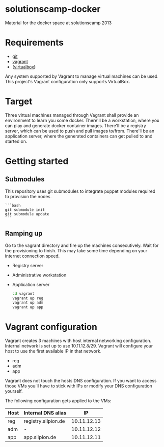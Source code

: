 # solutionscamp-docker

Material for the docker space at solutionscamp 2013


# Requirements

- [git](http://git-scm.com)
- [vagrant](http://vagrantup.com)
- ([virtualbox](https://www.virtualbox.org/))

Any system supported by Vagrant to manage virtual machines can be
used. This project's Vagrant configuration only supports VirtualBox.


# Target

Three virtual machines managed through Vagrant shall provide an
environment to learn you some docker.
There'll be a workstation, where you can play and generate docker
container images.
There'll be a registry server, which can be used to push and pull
images to/from.
There'll be an application server, where the generated containers can
get pulled to and started on.


# Getting started

## Submodules

This repository uses git submodules to integrate puppet modules
required to provision the nodes.

    ```bash
    git submodule init
    git submodule update
    ```

## Ramping up

Go to the vagrant directory and fire up the machines consecutively.
Wait for the provisioning to finish. This may take some time depending
on your internet connection speed.

* Registry server
* Administrative workstation
* Application server

    ```bash
    cd vagrant
    vagrant up reg
    vagrant up adm
    vagrant up app
    ```

# Vagrant configuration

Vagrant creates 3 machines with host internal networking configuration.
Internal network is set up to use 10.11.12.8/29. Vagrant will configure
your host to use the first available IP in that network.

* reg
* adm
* app

Vagrant does not touch the hosts DNS configuration. If you want to
access those VMs you'll have to stick with IPs or modify your DNS
configuration yourself.

The following configuration gets applied to the VMs:

| Host | Internal DNS alias  | IP          |
| ---- | ------------------- | ----------- |
| reg  | registry.silpion.de | 10.11.12.13 |
| adm  | -                   | 10.11.12.12 |
| app  | app.silpion.de      | 10.11.12.11 |


<!-- vim: set nofen ts=4 sw=4 et: -->
